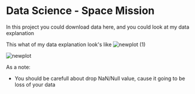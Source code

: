 # Data Science - Space Mission
In this project you could download data here, and you could look at my data explanation

This what of my data explanation look's like
![newplot (1)](https://user-images.githubusercontent.com/82921056/137590854-e22a8dc0-6be1-4ce0-9f56-c36ba8819fe4.png)

![newplot](https://user-images.githubusercontent.com/82921056/137590900-3e3de1c7-d3b4-44c4-ab52-1580a39aff74.png)


As a note:
  * You should be carefull about drop NaN/Null value, cause it going to be loss of your data
